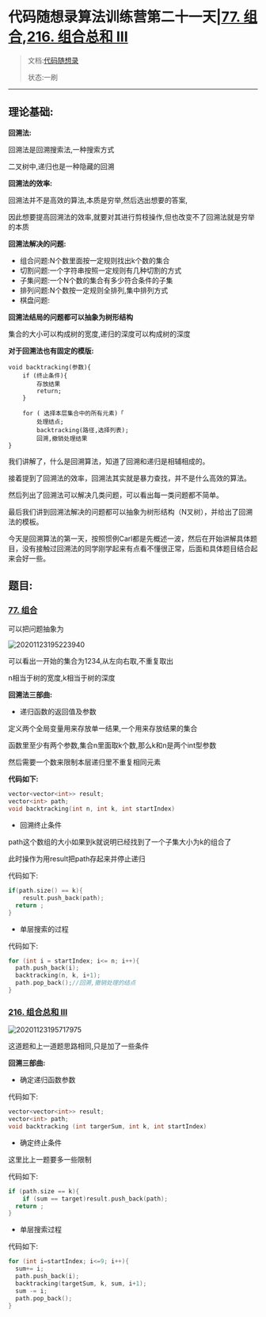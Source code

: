 # 代码随想录算法训练营第二十一天|[77. 组合](https://leetcode.cn/problems/combinations/),[216. 组合总和 III](https://leetcode.cn/problems/combination-sum-iii/)

> 文档:[代码随想录](https://programmercarl.com/%E5%9B%9E%E6%BA%AF%E7%AE%97%E6%B3%95%E7%90%86%E8%AE%BA%E5%9F%BA%E7%A1%80.html#%E9%A2%98%E7%9B%AE%E5%88%86%E7%B1%BB)
>
> 状态:一刷

---



## 理论基础:

**回溯法:**

回溯法是回溯搜索法,一种搜索方式

二叉树中,递归也是一种隐藏的回溯



**回溯法的效率:**

回溯法并不是高效的算法,本质是穷举,然后选出想要的答案,

因此想要提高回溯法的效率,就要对其进行剪枝操作,但也改变不了回溯法就是穷举的本质



**回溯法解决的问题:**

- 组合问题:N个数里面按一定规则找出k个数的集合
- 切割问题:一个字符串按照一定规则有几种切割的方式
- 子集问题:一个N个数的集合有多少符合条件的子集
- 排列问题:N个数按一定规则全排列,集中排列方式
- 棋盘问题:



**回溯法结局的问题都可以抽象为树形结构**

集合的大小可以构成树的宽度,递归的深度可以构成树的深度



**对于回溯法也有固定的模版:**

```
void backtracking(参数){
	if (终止条件){
		存放结果
		return;
	}
	
	for ( 选择本层集合中的所有元素)「
		处理结点;
		backtracking(路径,选择列表);
		回溯,撤销处理结果
}
```

我们讲解了，什么是回溯算法，知道了回溯和递归是相辅相成的。

接着提到了回溯法的效率，回溯法其实就是暴力查找，并不是什么高效的算法。

然后列出了回溯法可以解决几类问题，可以看出每一类问题都不简单。

最后我们讲到回溯法解决的问题都可以抽象为树形结构（N叉树），并给出了回溯法的模板。

今天是回溯算法的第一天，按照惯例Carl都是先概述一波，然后在开始讲解具体题目，没有接触过回溯法的同学刚学起来有点看不懂很正常，后面和具体题目结合起来会好一些。



## 题目:

### [77. 组合](https://leetcode.cn/problems/combinations/)

可以把问题抽象为





![20201123195223940](https://file1.kamacoder.com/i/algo/20201123195223940.png)

可以看出一开始的集合为1234,从左向右取,不重复取出

n相当于树的宽度,k相当于树的深度



**回溯法三部曲:**

- 递归函数的返回值及参数

定义两个全局变量用来存放单一结果,一个用来存放结果的集合

函数里至少有两个参数,集合n里面取k个数,那么k和n是两个int型参数

然后需要一个数来限制本层递归里不重复相同元素

**代码如下:**

```C++
vector<vector<int>> result;
vector<int> path;
void backtracking(int n, int k, int startIndex)
```



- 回溯终止条件

path这个数组的大小如果到k就说明已经找到了一个子集大小为k的组合了

此时操作为用result把path存起来并停止递归

代码如下:

```c++
if(path.size() == k){
	result.push_back(path);
  return ;
}
```



- 单层搜索的过程

代码如下:

```c++
for (int i = startIndex; i<= n; i++){
  path.push_back(i);
  backtracking(n, k, i+1);
  path.pop_back();//回溯,撤销处理的结点
}
```



### [216. 组合总和 III](https://leetcode.cn/problems/combination-sum-iii/)







![20201123195717975](https://file1.kamacoder.com/i/algo/20201123195717975.png)

这道题和上一道题思路相同,只是加了一些条件



**回溯三部曲:**

- 确定递归函数参数

代码如下:

```c++
vector<vector<int>> result;
vector<int> path;
void backtracking (int targerSum, int k, int startIndex)
```



- 确定终止条件

这里比上一题要多一些限制

代码如下:

```c++
if (path.size == k){
	if (sum == target)result.push_back(path);
  return ;
}
```



- 单层搜索过程

代码如下:

```c++
for (int i=startIndex; i<=9; i++){
  sum+= i;
  path.push_back(i);
  backtracking(targetSum, k, sum, i+1);
  sum -= i;
  path.pop_back();
}
```



















































